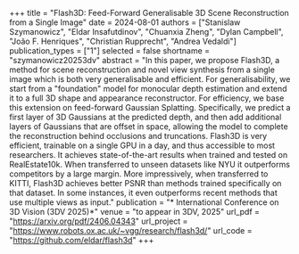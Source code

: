 +++
title = "Flash3D: Feed-Forward Generalisable 3D Scene Reconstruction from a Single Image"
date = 2024-08-01
authors = ["Stanislaw Szymanowicz", "Eldar Insafutdinov", "Chuanxia Zheng", "Dylan Campbell", "João F. Henriques", "Christian Rupprecht", "Andrea Vedaldi"]
publication_types = ["1"]
selected = false
shortname = "szymanowicz20253dv"
abstract = "In this paper, we propose Flash3D, a method for scene reconstruction and novel view synthesis from a single image which is both very generalisable and efficient. For generalisability, we start from a \"foundation\" model for monocular depth estimation and extend it to a full 3D shape and appearance reconstructor. For efficiency, we base this extension on feed-forward Gaussian Splatting. Specifically, we predict a first layer of 3D Gaussians at the predicted depth, and then add additional layers of Gaussians that are offset in space, allowing the model to complete the reconstruction behind occlusions and truncations. Flash3D is very efficient, trainable on a single GPU in a day, and thus accessible to most researchers. It achieves state-of-the-art results when trained and tested on RealEstate10k. When transferred to unseen datasets like NYU it outperforms competitors by a large margin. More impressively, when transferred to KITTI, Flash3D achieves better PSNR than methods trained specifically on that dataset. In some instances, it even outperforms recent methods that use multiple views as input."
publication = "* International Conference on 3D Vision  (3DV 2025)*"
venue = "to appear in 3DV, 2025"
url_pdf = "https://arxiv.org/pdf/2406.04343"
url_project = "https://www.robots.ox.ac.uk/~vgg/research/flash3d/"
url_code = "https://github.com/eldar/flash3d"
+++

